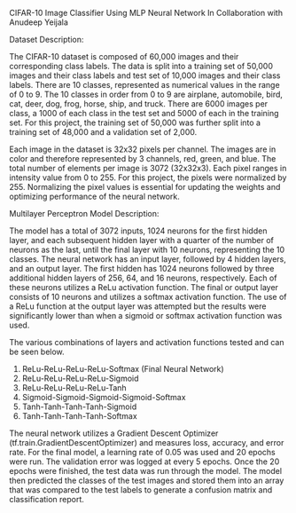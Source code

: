 CIFAR-10 Image Classifier Using MLP Neural Network
In Collaboration with Anudeep Yeijala

Dataset Description:

The CIFAR-10 dataset is composed of 60,000 images and their corresponding class labels. The data is split into a training set of 50,000 images and their class labels and test set of 10,000 images and their class labels. There are 10 classes, represented as numerical values in the range of 0 to 9. The 10 classes in order from 0 to 9 are airplane, automobile, bird, cat, deer, dog, frog, horse, ship, and truck. There are 6000 images per class, a 1000 of each class in the test set and 5000 of each in the training set. For this project, the training set of 50,000 was further split into a training set of 48,000 and a validation set of 2,000.

Each image in the dataset is 32x32 pixels per channel. The images are in color and therefore represented by 3 channels, red, green, and blue. The total number of elements per image is 3072 (32x32x3). Each pixel ranges in intensity value from 0 to 255. For this project, the pixels were normalized by 255. Normalizing the pixel values is essential for updating the weights and optimizing performance of the neural network.

Multilayer Perceptron Model Description:

The model has a total of 3072 inputs, 1024 neurons for the first hidden layer, and each subsequent hidden layer with a quarter of the number of neurons as the last, until the final layer with 10 neurons, representing the 10 classes. The neural network has an input layer, followed by 4 hidden layers, and an output layer. The first hidden has 1024 neurons followed by three additional hidden layers of 256, 64, and 16 neurons, respectively. Each of these neurons utilizes a ReLu activation function. The final or output layer consists of 10 neurons and utilizes a softmax activation function. The use of a ReLu function at the output layer was attempted but the results were significantly lower than when a sigmoid or softmax activation function was used.

The various combinations of layers and activation functions tested and can be seen below.

1)	ReLu-ReLu-ReLu-ReLu-Softmax (Final Neural Network)
2)	ReLu-ReLu-ReLu-ReLu-Sigmoid
3)	ReLu-ReLu-ReLu-ReLu-Tanh
4)	Sigmoid-Sigmoid-Sigmoid-Sigmoid-Softmax
5)	Tanh-Tanh-Tanh-Tanh-Sigmoid
6)	Tanh-Tanh-Tanh-Tanh-Softmax

The neural network utilizes a Gradient Descent Optimizer (tf.train.GradientDescentOptimizer) and measures loss, accuracy, and error rate. For the final model, a learning rate of 0.05 was used and 20 epochs were run. The validation error was logged at every 5 epochs. Once the 20 epochs were finished, the test data was run through the model. The model then predicted the classes of the test images and stored them into an array that was compared to the test labels to generate a confusion matrix and classification report.
